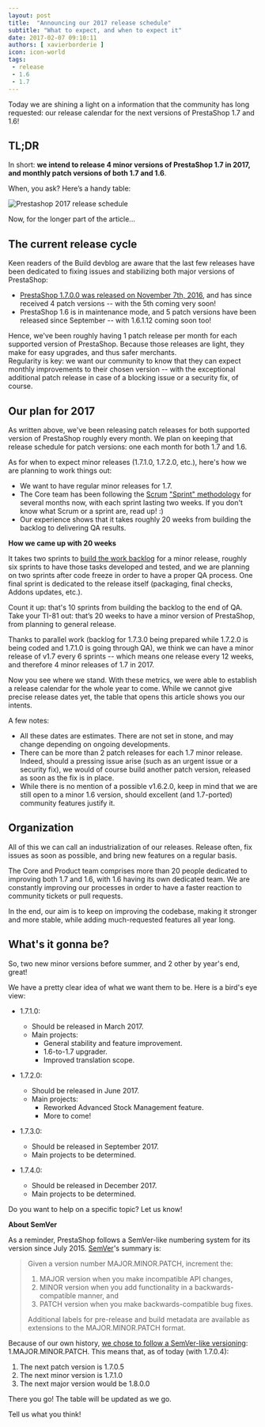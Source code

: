 ```yaml
---
layout: post
title:  "Announcing our 2017 release schedule"
subtitle: "What to expect, and when to expect it"
date: 2017-02-07 09:10:11
authors: [ xavierborderie ]
icon: icon-world
tags:
 - release
 - 1.6
 - 1.7
---
```


Today we are shining a light on a information that the community has long requested: our release calendar for the next versions of PrestaShop 1.7 and 1.6!


## TL;DR

In short: **we intend to release 4 minor versions of PrestaShop 1.7 in 2017, and monthly patch versions of both 1.7 and 1.6**.

When, you ask? Here’s a handy table:

![Prestashop 2017 release schedule](/assets/images/2017/01/2017-release-schedule.jpg)


Now, for the longer part of the article...

## The current release cycle

Keen readers of the Build devblog are aware that the last few releases have been dedicated to fixing issues and stabilizing both major versions of PrestaShop:

* [PrestaShop 1.7.0.0 was released on November 7th, 2016](http://build.prestashop.com/news/prestashop-1-7-0-0-released/), and has since received 4 patch versions -- with the 5th coming very soon!
* PrestaShop 1.6 is in maintenance mode, and 5 patch versions have been released since September -- with 1.6.1.12 coming soon too!

Hence, we've been roughly having 1 patch release per month for each supported version of PrestaShop. Because those releases are light, they make for easy upgrades, and thus safer merchants.  
Regularity is key: we want our community to know that they can expect monthly improvements to their chosen version -- with the exceptional additional patch release in case of a blocking issue or a security fix, of course.


## Our plan for 2017

As written above, we've been releasing patch releases for both supported version of PrestaShop roughly every month. We plan on keeping that release schedule for patch versions: one each month for both 1.7 and 1.6.

As for when to expect minor releases (1.7.1.0, 1.7.2.0, etc.), here's how we are planning to work things out:

* We want to have regular minor releases for 1.7.
* The Core team has been following the [Scrum](https://www.scrumalliance.org/why-scrum) ["Sprint" methodology](https://en.wikipedia.org/wiki/Scrum_(software_development)#Workflow) for several months now, with each sprint lasting two weeks. If you don't know what Scrum or a sprint are, read up! :)
* Our experience shows that it takes roughly 20 weeks from building the backlog to delivering QA results.

<div class="alert alert-info" role="alert">
<b>How we came up with 20 weeks</b>

<p>It takes two sprints to <a href="http://www.scrum-institute.org/The_Scrum_Product_Backlog.php">build the work backlog</a> for a minor release, roughly six sprints to have those tasks developed and tested, and we are planning on two sprints after code freeze in order to have a proper QA process. One final sprint is dedicated to the release itself (packaging, final checks, Addons updates, etc.).</p>

<p>Count it up: that's 10 sprints from building the backlog to the end of QA.<br/>
Take your TI-81 out: that’s 20 weeks to have a minor version of PrestaShop, from planning to general release.</p>
</div>

Thanks to parallel work (backlog for 1.7.3.0 being prepared while 1.7.2.0 is being coded and 1.7.1.0 is going through QA), we think we can have a minor release of v1.7 every 6 sprints -- which means one release every 12 weeks, and therefore 4 minor releases of 1.7 in 2017.

Now you see where we stand. With these metrics, we were able to establish a release calendar for the whole year to come. While we cannot give precise release dates yet, the table that opens this article shows you our intents.

A few notes:

* All these dates are estimates. There are not set in stone, and may change depending on ongoing developments.
* There can be more than 2 patch releases for each 1.7 minor release. Indeed, should a pressing issue arise (such as an urgent issue or a security fix), we would of course build another patch version, released as soon as the fix is in place.
* While there is no mention of a possible v1.6.2.0, keep in mind that we are still open to a minor 1.6 version, should excellent (and 1.7-ported) community features justify it.


## Organization

All of this we can call an industrialization of our releases. Release often, fix issues as soon as possible, and bring new features on a regular basis.

The Core and Product team comprises more than 20 people dedicated to improving both 1.7 and 1.6, with 1.6 having its own dedicated team. We are constantly improving our processes in order to have a faster reaction to community tickets or pull requests.

In the end, our aim is to keep on improving the codebase, making it stronger and more stable, while adding much-requested features all year long.


## What's it gonna be?

So, two new minor versions before summer, and 2 other by year's end, great!

We have a pretty clear idea of what we want them to be. Here is a bird's eye view:

* 1.7.1.0:
  * Should be released in March 2017.
  * Main projects:
    * General stability and feature improvement.
    * 1.6-to-1.7 upgrader.
    * Improved translation scope.

* 1.7.2.0:
  * Should be released in June 2017.
  * Main projects:
    * Reworked Advanced Stock Management feature.
    * More to come!

* 1.7.3.0:
  * Should be released in September 2017.
  * Main projects to be determined.

* 1.7.4.0:
  * Should be released in December 2017.
  * Main projects to be determined.

Do you want to help on a specific topic? Let us know!

<div class="alert alert-info" role="alert">
<b>About SemVer</b>

As a reminder, PrestaShop follows a SemVer-like numbering system for its version since July 2015. <a href="http://semver.org/">SemVer</a>'s summary is:

<blockquote>
Given a version number MAJOR.MINOR.PATCH, increment the:

<ol>
  <li>MAJOR version when you make incompatible API changes,</li>
  <li>MINOR version when you add functionality in a backwards-compatible
manner, and</li>
  <li>PATCH version when you make backwards-compatible bug fixes.</li>
</ol>

Additional labels for pre-release and build metadata are available as extensions to the MAJOR.MINOR.PATCH format.
</blockquote>

Because of our own history, <a href="http://build.prestashop.com/news/a-more-semantic-versioning-scheme/">we chose to follow a SemVer-like versioning</a>: 1.MAJOR.MINOR.PATCH. This means that, as of today (with 1.7.0.4):

<ol>
  <li>The next patch version is 1.7.0.5</li>
  <li>The next minor version is 1.7.1.0</li>
  <li>The next major version would be 1.8.0.0</li>
</ol>
</div>

There you go! The table will be updated as we go.

Tell us what you think!
